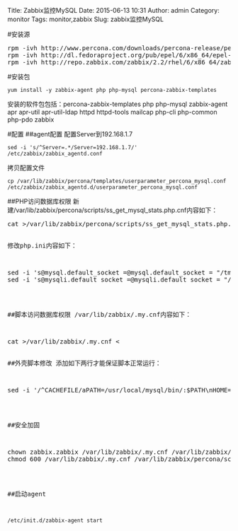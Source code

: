 Title: Zabbix监控MySQL
Date: 2015-06-13 10:31
Author: admin
Category: monitor 
Tags: monitor,zabbix
Slug: zabbix监控MySQL

#安装源
<pre>
rpm -ivh http://www.percona.com/downloads/percona-release/percona-release-0.0-1.x86_64.rpm
rpm -ivh http://dl.fedoraproject.org/pub/epel/6/x86_64/epel-release-6-8.noarch.rpm
rpm -ivh http://repo.zabbix.com/zabbix/2.2/rhel/6/x86_64/zabbix-release-2.2-1.el6.noarch.rpm
</pre>

#安装包

    yum install -y zabbix-agent php php-mysql percona-zabbix-templates

安装的软件包包括：percona-zabbix-templates php php-mysql zabbix-agent apr apr-util apr-util-ldap httpd httpd-tools mailcap php-cli php-common php-pdo zabbix

#配置
##agent配置
配置Server到192.168.1.7

    sed -i 's/^Server=.*/Server=192.168.1.7/' /etc/zabbix/zabbix_agentd.conf

拷贝配置文件

    cp /var/lib/zabbix/percona/templates/userparameter_percona_mysql.conf /etc/zabbix/zabbix_agentd.d/userparameter_percona_mysql.conf

##PHP访问数据库权限
新建/var/lib/zabbix/percona/scripts/ss_get_mysql_stats.php.cnf内容如下：
<pre>
cat >/var/lib/zabbix/percona/scripts/ss_get_mysql_stats.php.cnf <<EOF
<?php
\$mysql_user = "root";
\$mysql_pass = "password";
EOF
</pre>

修改php.ini内容如下：
<pre>
sed -i 's@mysql.default_socket =@mysql.default_socket = "/tmp/mysql.sock"@' /etc/php.ini
sed -i 's@mysqli.default_socket =@mysqli.default_socket = "/tmp/mysql.sock"@' /etc/php.ini
</pre>

##脚本访问数据库权限
/var/lib/zabbix/.my.cnf内容如下：
<pre>
cat >/var/lib/zabbix/.my.cnf <<EOF
[client]
user = root
password = password
EOF
</pre>

##外壳脚本修改
添加如下两行才能保证脚本正常运行：
<pre>
sed -i '/^CACHEFILE/aPATH=/usr/local/mysql/bin/:$PATH\nHOME=/var/lib/zabbix/' /var/lib/zabbix/percona/scripts/get_mysql_stats_wrapper.sh
</pre>

##安全加固
<pre>
chown zabbix.zabbix /var/lib/zabbix/.my.cnf /var/lib/zabbix/percona/scripts/ss_get_mysql_stats.php.cnf 
chmod 600 /var/lib/zabbix/.my.cnf /var/lib/zabbix/percona/scripts/ss_get_mysql_stats.php.cnf
</pre>

##启动agent

    /etc/init.d/zabbix-agent start
 
